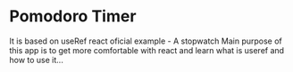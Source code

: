 # Pomodoro Timer
It is based on useRef react oficial example - A stopwatch
Main purpose of this app is to get more comfortable with react and learn what is useref and how to use it...
